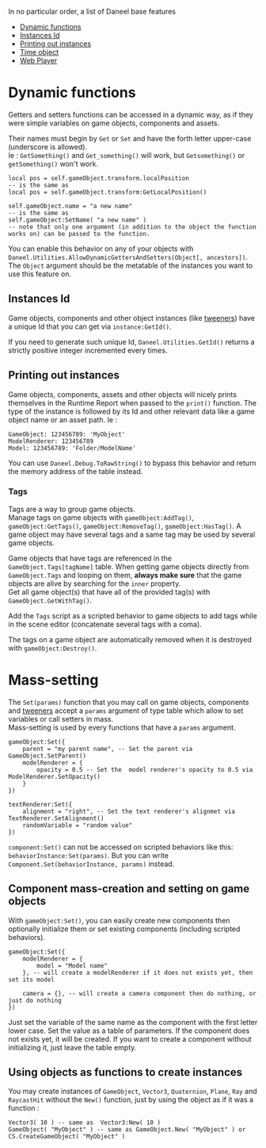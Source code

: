 
In no particular order, a list of Daneel base features 


- [Dynamic functions](#dynamic-functions)
- [Instances Id](#instances-id)
- [Printing out instances](#printing-out-instances)
- [Time object](#time-object)
- [Web Player](#webplayer)


<a name="dynamic-functions"></a>
# Dynamic functions

Getters and setters functions can be accessed in a dynamic way, as if they were simple variables on game objects, components and assets.

Their names must begin by `Get` or `Set` and have the forth letter upper-case (underscore is allowed).  
Ie : `GetSomething()` and `Get_something()` will work, but `Getsomething()` or `getSomething()` won't work.

    local pos = self.gameObject.transform.localPosition
    -- is the same as
    local pos = self.gameObject.transform:GetLocalPosition()

    self.gameObject.name = "a new name"
    -- is the same as 
    self.gameObject:SetName( "a new name" )
    -- note that only one argument (in addition to the object the function works on) can be passed to the function.

You can enable this behavior on any of your objects with `Daneel.Utilities.AllowDynamicGettersAndSetters(Object[, ancestors])`. The `Object` argument should be the metatable of the instances you want to use this feature on. 


<a name="instances-id"></a>
## Instances Id

Game objects, components and other object instances (like [tweeners](/docs/tween)) have a unique Id that you can get via `instance:GetId()`.

If you need to generate such unique Id, `Daneel.Utilities.GetId()` returns a strictly positive integer incremented every times.


<a name="printing-out-instances"></a>
## Printing out instances

Game objects, components, assets and other objects will nicely prints themselves in the Runtime Report when passed to the `print()` function. The type of the instance is followed by its Id and other relevant data like a game object name or an asset path. Ie :
    
    GameObject: 123456789: 'MyObject'
    ModelRenderer: 123456789
    Model: 123456789: 'Folder/ModelName'

You can use `Daneel.Debug.ToRawString()` to bypass this behavior and return the memory address of the table instead.




<a name="tags"></a>
### Tags

Tags are a way to group game objects.  
Manage tags on game objects with `gameObject:AddTag()`, `gameObject:GetTags()`, `gameObject:RemoveTag()`, `gameObject:HasTag()`.
A game object may have several tags and a same tag may be used by several game objects.  

Game objects that have tags are referenced in the `GameObject.Tags[tagName]` table. When getting game objects directly from `GameObject.Tags` and looping on them, **always make sure** that the game objects are alive by searching for the `inner` property.  
Get all game object(s) that have all of the provided tag(s) with `GameObject.GetWithTag()`.

Add the `Tags` script as a scripted behavior to game objects to add tags while in the scene editor (concatenate several tags with a coma).  

The tags on a game object are automatically removed when it is destroyed with `gameObject:Destroy()`. 


# Mass-setting

The `Set(params)` function that you may call on game objects, components and [tweeners](/docs/tween) accept a `params` argument of type table which allow to set variables or call setters in mass.  
Mass-setting is used by every functions that have a `params` argument.

    gameObject:Set({
        parent = "my parent name", -- Set the parent via GameObject.SetParent()
        modelRenderer = {
            opacity = 0.5 -- Set the  model renderer's opacity to 0.5 via ModelRenderer.SetOpacity()
        }
    })

    textRenderer:Set({
        alignment = "right", -- Set the text renderer's alignmet via TextRenderer.SetAlignment()
        randomVariable = "random value"
    })

`component:Set()` can not be accessed on scripted behaviors like this: `behaviorInstance:Set(params)`. But you can write `Component.Set(behaviorInstance, params)` instead.

## Component mass-creation and setting on game objects

With `gameObject:Set()`, you can easily create new components then optionally initialize them or set existing components (including scripted behaviors).  

    gameObject:Set({
        modelRenderer = {
            model = "Model name"
        }, -- will create a modelRenderer if it does not exists yet, then set its model

        camera = {}, -- will create a camera component then do nothing, or just do nothing
    })


Just set the variable of the same name as the component with the first letter lower case. Set the value as a table of parameters. If the component does not exists yet, it will be created. If you want to create a component without initializing it, just leave the table empty.

<a name="objects-as-function"></a>
## Using objects as functions to create instances

You may create instances of `GameObject`, `Vector3`, `Quaternion`, `Plane`, `Ray` and `RaycastHit` without the `New()` function, just by using the object as if it was a function :

    Vector3( 10 ) -- same as  Vector3:New( 10 )
    GameObject( "MyObject" ) -- same as GameObject.New( "MyObject" ) or CS.CreateGameObject( "MyObject" )
